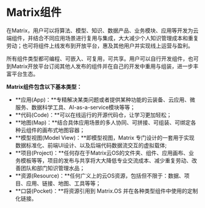 # Matrix组件

在Matrix，用户可以将算法、模型、知识、数据产品、业务模块、应用等开发为云端组件，并结合不同应用场景进行复用与集成，大大减少个人知识管理成本和重复劳动；也可将组件上线发布到开放平台，惠及其他用户并实现线上运营与盈利。

所有组件类型都可编程、可嵌入、可复用，可共享。用户可以自行开发组件，也可到Matrix开放平台订阅其他人发布的组件并在自己的开发中重用与组装，进一步丰富平台生态。

**Matrix组件包含以下基本类型：**

* **应用(App)：**专精解决某类问题或者提供某种功能的云装备、云应用、微服务、数据科学工具、AI-as-a-service模块等等；
* **代码(Code)：**可以在线运行的开源代码仓，让学习更加轻松；
* **地图(Map)：**结合具体应用场景的多人协同、可拼接、可组装、可绑定各种云组件的画布式地图容器；
* **模型视图(Model View)：**即模型视图，Matrix 专门设计的一套用于实现数据标准化、前端UI设计、以及后端代码数据流交互的虚拟载体;
* **项目(Project)：**任何存在于Matrix云OS的文件夹、组件、应用画布、业务模板等等，项目的发布与共享将大大降低专业交流成本、减少重复劳动、改善团队和部门知识管理水品；
* **资源(Resource)：**任何广义上的云OS资源，包括但不限于：数据、项目、应用、链接、地图、工具等等；
* **口袋(Pocket)：**将资源引用到 Matrix.OS 并在各种类型组件中使用的定制化链接。

